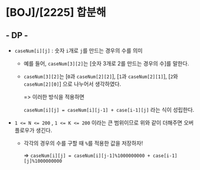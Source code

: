 # [BOJ]/[2225] 합분해

## - DP -

* `caseNum[i][j]` : 숫자 `i`개로 `j`를 만드는 경우의 수를 의미

  * 예를 들어, `caseNum[3][2]`는 [숫자 3개로 2를 만드는 경우의 수]를 말한다.

  * `caseNum[3][2]`는 [`0`과 `caseNum[2][2]`], [`1`과 `caseNum[2][1]`], [`2`와 `caseNum[2][0]`] 으로 나누어서 생각하였다.

    =>  이러한 방식을 적용하면

    `caseNum[i][j] = caseNum[i][j-1] + case[i-1][j]` 라는 식이 성립한다.

* `1 <= N <= 200` , `1 <= K <= 200` 이라는 큰 범위이므로 위와 같이 더해주면 오버플로우가 생긴다.

  * 각각의 경우의 수를 구할 때 `%`를 적용한 값을 저장하자!

    => `caseNum[i][j] = caseNum[i][j-1]%1000000000 + case[i-1][j]%1000000000`
